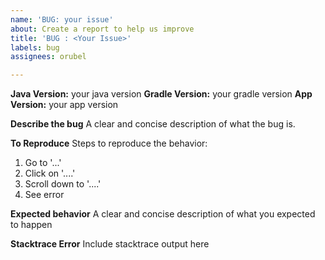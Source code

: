 ```yaml
---
name: 'BUG: your issue'
about: Create a report to help us improve
title: 'BUG : <Your Issue>'
labels: bug
assignees: orubel

---
```


**Java Version:** your java version
**Gradle Version:** your gradle version
**App Version:** your app version

**Describe the bug**
A clear and concise description of what the bug is.

**To Reproduce**
Steps to reproduce the behavior:
1. Go to '...'
2. Click on '....'
3. Scroll down to '....'
4. See error

**Expected behavior**
A clear and concise description of what you expected to happen

**Stacktrace Error**
Include stacktrace output here
